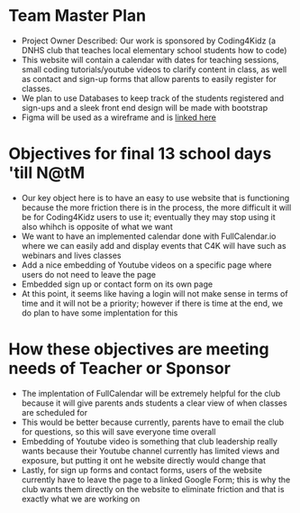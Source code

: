 # Team Master Plan

- Project Owner Described: Our work is sponsored by Coding4Kidz (a DNHS club that teaches local elementary school students how to code)
- This website will contain a calendar with dates for teaching sessions, small coding tutorials/youtube videos to clarify content in class, as well as contact and sign-up forms that allow parents to easily register for classes.
- We plan to use Databases to keep track of the students registered and sign-ups and a sleek front end design will be made with bootstrap
- Figma will be used as a wireframe and is [linked here](https://www.figma.com/file/ZlMdwXET7GXIKG1iqHcoZN/AP-CSA-Tri-3-Coding4Kidz?node-id=0%3A1)

# Objectives for final 13 school days 'till N@tM
- Our key object here is to have an easy to use website that is functioning because the more friction there is in the process, the more difficult it will be for Coding4Kidz users to use it; eventually they may stop using it also whihch is opposite of what we want
- We want to have an implemented calendar done with FullCalendar.io where we can easily add and display events that C4K will have such as webinars and lives classes
- Add a nice embedding of Youtube videos on a specific page where users do not need to leave the page 
- Embedded sign up or contact form on its own page
- At this point, it seems like having a login will not make sense in terms of time and it will not be a priority; however if there is time at the end, we do plan to have some implentation for this

# How these objectives are meeting needs of Teacher or Sponsor
- The implentation of FullCalendar will be extremely helpful for the club because it will give parents ands students a clear view of when classes are scheduled for 
- This would be better because currently, parents have to email the club for questions, so this will save everyone time overall
- Embedding of Youtube video is something that club leadership really wants because their Youtube channel currently has limited views and exposure, but putting it ont he website directly would change that 
- Lastly, for sign up forms and contact forms, users of the website currently have to leave the page to a linked Google Form; this is why the club wants them directly on the website to eliminate friction and that is exactly what we are working on
